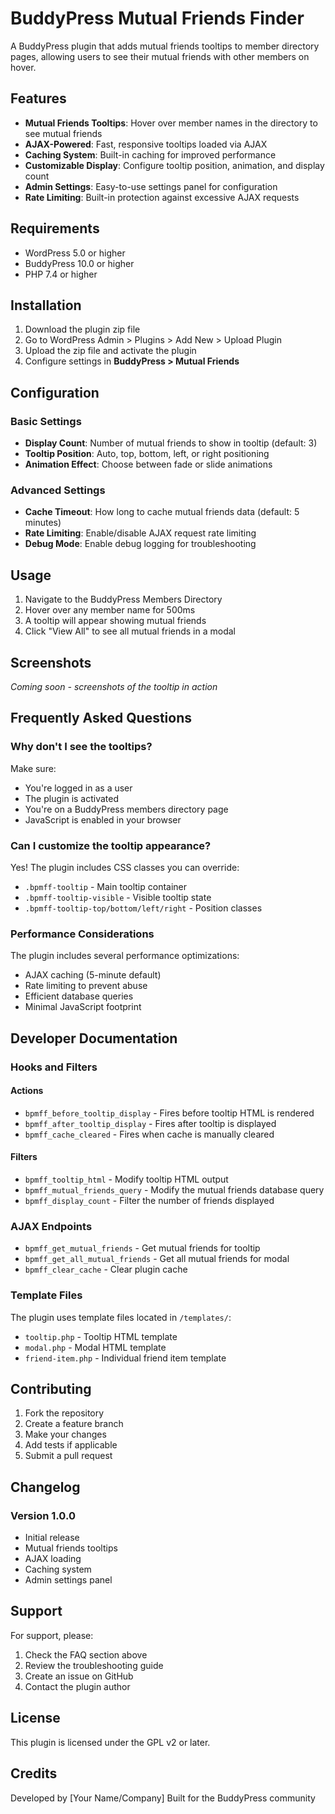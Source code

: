 # BuddyPress Mutual Friends Finder

A BuddyPress plugin that adds mutual friends tooltips to member directory pages, allowing users to see their mutual friends with other members on hover.

## Features

- **Mutual Friends Tooltips**: Hover over member names in the directory to see mutual friends
- **AJAX-Powered**: Fast, responsive tooltips loaded via AJAX
- **Caching System**: Built-in caching for improved performance
- **Customizable Display**: Configure tooltip position, animation, and display count
- **Admin Settings**: Easy-to-use settings panel for configuration
- **Rate Limiting**: Built-in protection against excessive AJAX requests

## Requirements

- WordPress 5.0 or higher
- BuddyPress 10.0 or higher
- PHP 7.4 or higher

## Installation

1. Download the plugin zip file
2. Go to WordPress Admin > Plugins > Add New > Upload Plugin
3. Upload the zip file and activate the plugin
4. Configure settings in **BuddyPress > Mutual Friends**

## Configuration

### Basic Settings

- **Display Count**: Number of mutual friends to show in tooltip (default: 3)
- **Tooltip Position**: Auto, top, bottom, left, or right positioning
- **Animation Effect**: Choose between fade or slide animations

### Advanced Settings

- **Cache Timeout**: How long to cache mutual friends data (default: 5 minutes)
- **Rate Limiting**: Enable/disable AJAX request rate limiting
- **Debug Mode**: Enable debug logging for troubleshooting

## Usage

1. Navigate to the BuddyPress Members Directory
2. Hover over any member name for 500ms
3. A tooltip will appear showing mutual friends
4. Click "View All" to see all mutual friends in a modal

## Screenshots

*Coming soon - screenshots of the tooltip in action*

## Frequently Asked Questions

### Why don't I see the tooltips?

Make sure:
- You're logged in as a user
- The plugin is activated
- You're on a BuddyPress members directory page
- JavaScript is enabled in your browser

### Can I customize the tooltip appearance?

Yes! The plugin includes CSS classes you can override:
- `.bpmff-tooltip` - Main tooltip container
- `.bpmff-tooltip-visible` - Visible tooltip state
- `.bpmff-tooltip-top/bottom/left/right` - Position classes

### Performance Considerations

The plugin includes several performance optimizations:
- AJAX caching (5-minute default)
- Rate limiting to prevent abuse
- Efficient database queries
- Minimal JavaScript footprint

## Developer Documentation

### Hooks and Filters

#### Actions
- `bpmff_before_tooltip_display` - Fires before tooltip HTML is rendered
- `bpmff_after_tooltip_display` - Fires after tooltip is displayed
- `bpmff_cache_cleared` - Fires when cache is manually cleared

#### Filters
- `bpmff_tooltip_html` - Modify tooltip HTML output
- `bpmff_mutual_friends_query` - Modify the mutual friends database query
- `bpmff_display_count` - Filter the number of friends displayed

### AJAX Endpoints

- `bpmff_get_mutual_friends` - Get mutual friends for tooltip
- `bpmff_get_all_mutual_friends` - Get all mutual friends for modal
- `bpmff_clear_cache` - Clear plugin cache

### Template Files

The plugin uses template files located in `/templates/`:
- `tooltip.php` - Tooltip HTML template
- `modal.php` - Modal HTML template
- `friend-item.php` - Individual friend item template

## Contributing

1. Fork the repository
2. Create a feature branch
3. Make your changes
4. Add tests if applicable
5. Submit a pull request

## Changelog

### Version 1.0.0
- Initial release
- Mutual friends tooltips
- AJAX loading
- Caching system
- Admin settings panel

## Support

For support, please:
1. Check the FAQ section above
2. Review the troubleshooting guide
3. Create an issue on GitHub
4. Contact the plugin author

## License

This plugin is licensed under the GPL v2 or later.

## Credits

Developed by [Your Name/Company]
Built for the BuddyPress community
